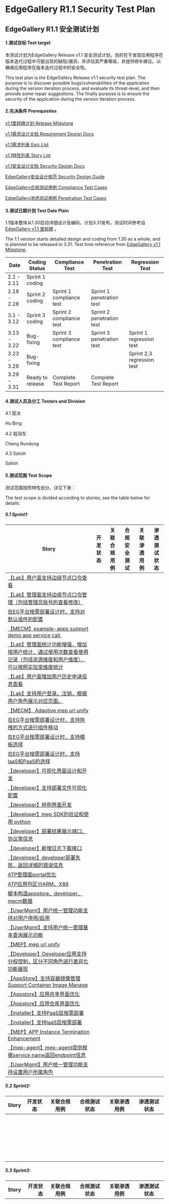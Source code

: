 # EdgeGallery R1.1 Security Test Plan

## EdgeGallery R1.1 安全测试计划



#### 1.测试目标 Test target

本测试计划为EdgeGallery Release v1.1 安全测试计划，目的在于发现应用程序在版本迭代过程中可能出现的缺陷/漏洞，并评估其严重等级，并提供修补建议。以确保应用程序在版本迭代过程中的安全性。

This test plan is the EdgeGallery Release v1.1 security test plan. The purpose is to discover possible bugs/vulnerabilities of the application during the version iteration process, and evaluate its threat-level, and then provide some repair suggestions. The finally purpose is to ensure the security of the application during the version iteration process.

#### 2.先决条件 Prerequisites

[v1.1里程碑计划 Release Milestone](https://gitee.com/edgegallery/community/blob/master/TSC/Release/v1.1/%E7%89%88%E6%9C%AC%E8%AE%A1%E5%88%92.md)

[v1.1需求设计文档 Requirement Design Docs](https://gitee.com/edgegallery/community/tree/master/Architecture%20WG/Requirements/v1.1)

[v1.1需求列表 Epic List](https://gitee.com/OSDT/dashboard/issues?issue_type_id=238024&sort=created_at%20desc&milestone_id=92309)

[v1.1特性列表 Story List](https://gitee.com/OSDT/dashboard/issues?issue_type_id=199539&sort=created_at%20desc&milestone_id=92309)

[v1.1安全设计文档 Security Design Docs](https://gitee.com/edgegallery/community/tree/master/Security%20WG/Security%20Testing/Compliance%20Report/Version%201.1)

[EdgeGallery安全设计规范 Security Design Guide](https://gitee.com/edgegallery/community/blob/master/Security%20WG/Secure%20Design/Security%20Design%20Guide%20CN.md)

[EdgeGallery合规测试用例 Compliance Test Cases]()

[EdgeGallery渗透测试用例 Penetration Test Cases]()

#### 3.测试日期计划 Test Date Plain

1.1版本整体从1.30启动详细设计及编码，计划3.31发布。测试时间参考自 [EdgeGallery v1.1 里程碑](https://gitee.com/edgegallery/community/blob/master/TSC/Release/v1.1/%E7%89%88%E6%9C%AC%E8%AE%A1%E5%88%92.md) 。

The 1.1 version starts detailed design and coding from 1.30 as a whole, and is planned to be released in 3.31. Test time reference from [EdgeGallery v1.1 Milestone](https://gitee.com/edgegallery/community/blob/master/Security%20WG/Security%20Testing/README.md).

| Date        | Coding Status    | Compliance Test          | Penetration Test          | Regression Test            |
| ----------- | ---------------- | ------------------------ | ------------------------- | -------------------------- |
| 2.1 - 2.11  | Sprint 1 coding  |                          |                           |                            |
| 2.18 - 2.28 | Sprint 2 coding  | Sprint 1 compliance test | Sprint 1 penetration test |                            |
| 3.1 - 3.12  | Sprint 3 coding  | Sprint 2 compliance test | Sprint 2 penetration test |                            |
| 3.13 - 3.22 | Bug-fixing       | Sprint 3 compliance test | Sprint 3 penetration test | Sprint 1 regression test   |
| 3.23 - 3.28 | Bug-fixing       |                          |                           | Sprint 2,3 regression test |
| 3.29 - 3.31 | Ready to release | Complete Test Report     | Complete Test Report      |                            |

#### 4.测试人员及分工 Testers and Division

4.1 扈冰 

Hu Bing

4.2 程润东 

Cheng Rundong

4.3 Satish

Satish

#### 5.测试范围 Test Scope

测试范围按照特性划分，详见下表：

The test scope is divided according to stories, see the table below for details:

##### 5.1  Sprint1:


| Story        | 开发状态   | 关联合规用例 |  合规安全测试  |关联渗透用例| 渗透测试状态  |
| --------   | :----:  | :----: | :----: |  :----: | :----:  |
| [【Lab】用户面支持边缘节点口令查看](https://gitee.com/OSDT/dashboard?issue_id=I34NSE) |          |              |              |              |              |
| [【Lab】管理面支持边缘节点口令管理（包括管理员账号的查看修改）](https://gitee.com/OSDT/dashboard?issue_id=I34K7E) |          |              |              |              |              |
| [在EG平台按需部署设计时，支持对默认组件的配置](https://gitee.com/OSDT/dashboard?issue_id=I34JOK) |          |              |              |              |              |
| [【MECM】example-apps support demo app service call.     ](https://gitee.com/OSDT/dashboard?issue_id=I2P8CH) |          |              |              |              |              |
| [【Lab】管理面统计功能增强，增加按用户统计、通过使用次数查看使用记录（包括资源维度和用户维度）、可以按照实验室维度统计](https://gitee.com/OSDT/dashboard?issue_id=I2NU1Y) |          |              |              |              |              |
| [【Lab】用户面增加用户历史申请信息查看](https://gitee.com/OSDT/dashboard?issue_id=I2NU1P) |          |              |              |              |              |
| [【Lab】支持用户登录、注销，根据用户角色展示对应页面。](https://gitee.com/OSDT/dashboard?issue_id=I2NU0W) |          |              |              |              |              |
| [【MECM】 Adaptive mep url unify ](https://gitee.com/OSDT/dashboard?issue_id=I2NTWF) |          |              |              |              |              |
| [在EG平台按需部署设计时，支持拖拽的方式进行组件移动](https://gitee.com/OSDT/dashboard?issue_id=I2M6B2) |          |              |              |              |              |
| [在EG平台按需部署设计时，支持模板选择](https://gitee.com/OSDT/dashboard?issue_id=I2M6AQ) | | | | | |
| [在EG平台按需部署设计时，支持IaaS和PaaS的选择 ](https://gitee.com/OSDT/dashboard?issue_id=I2M6AN) | | | | | |
| [【developer】可视化界面设计和开发](https://gitee.com/OSDT/dashboard?issue_id=I2EDT9) | | | | | |
| [【developer】支持部署文件可视化配置](https://gitee.com/OSDT/dashboard?issue_id=I2EDT4) | | | | | |
| [【developer】样例界面开发](https://gitee.com/OSDT/dashboard?issue_id=I2EDSG) | | | | | |
| [【developer】mep SDK的验证和使用 python](https://gitee.com/OSDT/dashboard?issue_id=I2EDQV) | | | | | |
| [【developer】部署结果展示端口、协议等信息](https://gitee.com/OSDT/dashboard?issue_id=I2EDPL) | | | | | |
| [【developer】新增日志下载接口](https://gitee.com/OSDT/dashboard?issue_id=I2EDP2) | | | | | |
| [【developer】developer部署失败，返回详细的错误信息](https://gitee.com/OSDT/dashboard?issue_id=I2EDP0) | | | | | |
| [ATP管理面portal优化](https://gitee.com/OSDT/dashboard?issue_id=I2EC3E) | | | | | |
| [ATP应用包区分ARM、X86](https://gitee.com/OSDT/dashboard?issue_id=I2EC1E) | | | | | |
| [脚本构造appstore、developer、mecm数据 ](https://gitee.com/OSDT/dashboard?issue_id=I2EAIG) | | | | | |
| [【UserMgmt】用户统一管理功能支持对用户停用/启用](https://gitee.com/OSDT/dashboard?issue_id=I2E9MB) | | | | | |
| [【UserMgmt】支持用户统一管理基本查询展示功能](https://gitee.com/OSDT/dashboard?issue_id=I2E9M8) | | | | | |
| [【MEP】mep url unify](https://gitee.com/OSDT/dashboard?issue_id=I2E8D5) | | | | | |
| [【Developer】Developer应用支持分权控制，区分不同角色进行差异化功能展现](https://gitee.com/OSDT/dashboard?issue_id=I2E6S7) | | | | | |
| [【AppStore】支持容器镜像管理 Support Container Image Manage](https://gitee.com/OSDT/dashboard?issue_id=I2E3T8) | | | | | |
| [【Appstore】应用共享界面优化](https://gitee.com/OSDT/dashboard?issue_id=I2E1U4) | | | | | |
| [【Appstore】应用仓库界面优化](https://gitee.com/OSDT/dashboard?issue_id=I2E1T5) | | | | | |
| [【installer】支持PaaS层按需部署](https://gitee.com/OSDT/dashboard?issue_id=I2E0SI) | | | | | |
| [【installer】支持IaaS层按需部署](https://gitee.com/OSDT/dashboard?issue_id=I2E0NU) | | | | | |
| [【MEP】APP Instance Termination Enhancement](https://gitee.com/OSDT/dashboard?issue_id=I2DQV5) | | | | | |
| [【mep-agent】mep-agent提供根据service name返回endpoint信息](https://gitee.com/OSDT/dashboard?issue_id=I2CXVE) | | | | | |
| [【UserMgmt】用户统一管理功能支持设置用户所属角色](https://gitee.com/OSDT/dashboard?issue_id=I23FRE) | | | | | |


##### 5.2  Sprint2:


| Story        | 开发状态   | 关联合规用例 | 合规测试状态 | 关联渗透用例  | 渗透测试状态  |
| :-------   | :----:  | :----: | :----: |  :----: | :----:  |
|       |          |              |              |              |              |
|       |          |              |              |              |              |
|       |          |              |              |              |              |
|       |          |              |              |              |              |
|       |          |              |              |              |              |
|       |          |              |              |              |              |
|       |          |              |              |              |              |
|       |          |              |              |              |              |
|       |          |              |              |              |              |
|       |          |              |              |              |              |
|       |          |              |              |              |              |
|       |          |              |              |              |              |
|       |          |              |              |              |              |
|       |          |              |              |              |              |
|       |          |              |              |              |              |
|       |          |              |              |              |              |
|       |          |              |              |              |              |
|       |          |              |              |              |              |
|       |          |              |              |              |              |
|       |          |              |              |              |              |
|       |          |              |              |              |              |
|       |          |              |              |              |              |
|       |          |              |              |              |              |
|       |          |              |              |              |              |
|       |          |              |              |              |              |

##### 5.3  Sprint3:

| Story        | 开发状态   | 关联合规用例 |  合规测试状态  | 关联渗透用例  | 渗透测试状态 |
| --------   | -----:  | :----: | :----:  | :----:  | :----:  |
|       |          |              |              |              |              |
|       |          |              |              |              |              |
|       |          |              |              |              |              |
|       |          |              |              |              |              |
|       |          |              |              |              |              |
|       |          |              |              |              |              |
|       |          |              |              |              |              |
|       |          |              |              |              |              |
|       |          |              |              |              |              |
|       |          |              |              |              |              |
|       |          |              |              |              |              |
|       |          |              |              |              |              |
|       |          |              |              |              |              |
|       |          |              |              |              |              |
|       |          |              |              |              |              |
|       |          |              |              |              |              |
|       |          |              |              |              |              |
|       |          |              |              |              |              |
|       |          |              |              |              |              |
|       |          |              |              |              |              |
|       |          |              |              |              |              |

#### 6.安全测试用例管理 Security Test Cases Management

安全测试用例包括 [安全合规测试用例](https://gitee.com/edgegallery/community/tree/master/Security%20WG/Security%20Testing/Design%20Compliance%20Test%20Cases) 和 [渗透测试用例](https://gitee.com/edgegallery/community/tree/master/Security%20WG/Security%20Testing/Penetration%20Test%20Cases) 。

测试用例包括：测试用例ID，测试目的，测试描述，测试工具及其配置，测试步骤，预期结果等。

测试用例模板请参考 [测试用例模板](https://gitee.com/edgegallery/community/blob/master/Security%20WG/Security%20Testing/Security%20Test%20Case%20Templeate.rst) 。

测试结果包括：通过 / 不通过

Security test cases include [Security Compliance Test Cases](https://gitee.com/edgegallery/community/tree/master/Security%20WG/Security%20Testing/Design%20Compliance%20Test%20Cases) and [Penetration Test Cases](https://gitee.com/edgegallery/community/tree/master/Security%20WG/Security%20Testing/Penetration%20Test%20Cases).

Test cases include: test case ID, test purpose, test description, test tool and configuration, test steps, expected results, etc.

Please refer to [Test Case Template](https://gitee.com/edgegallery/community/blob/master/Security%20WG/Security%20Testing/Security%20Test%20Case%20Templeate.rst) for test case templates.

Test results include: pass / fail

#### 7.缺陷/漏洞管理 Bug/vulne Management

缺陷/漏洞统一在Gitee中录入，录入方法请参考[操作指南](https://gitee.com/edgegallery/community/blob/master/Test%20WG/Test%20case-bug%20template/Gitee_test_bug_template.md)。

缺陷/漏洞优先级分为：严重，主要，次要，一般。

Bugs/vulnerabilities are entered in Gitee. Please click [operation guide](https://gitee.com/edgegallery/community/blob/master/Test%20WG/Test%20case-bug%20template/Gitee_test_bug_template.md).

The priority of bugs/vulnerabilities is divided into: serious, major, minor, and general.

#### 8.相关工具 Relative Tools

| No.  | Tool name | version   | purpose                                   | comment |
| ---- | --------- | --------- | ----------------------------------------- | ------- |
| 1    | BurpSuite | v2020.9.1 | Capture http package for analyzing        | ...     |
| 2    | OWASP ZAP | 2.9.0     | Comprehensive vulnerability scanning tool |         |
| 3    | SenInfo   | 2.0.10    | Scan for sensitive information            |         |

#### 9.手动开发测试脚本 Test scripts developed manually

| No.  | Tool name | version | purpose | comment |
| ---- | --------- | ------- | ------- | ------- |
|      | N/A       | ...     | ...     | ...     |

#### 10.测试总结 Test Summary

测试完毕后，将生成 “EdgeGallery R1.1安全测试报告”。

After the test, plain to export “EdgeGallery R1.1 Security Test Report”.

